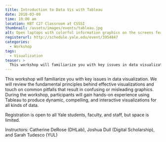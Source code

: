 ```yaml
---
title: Introduction to Data Vis with Tableau
date: 2018-03-09
time: 10:00 am
location: KBT C27 Classroom at CSSSI
thumbnail: /assets/images/events/tableau.jpg
alt: Open laptops with colorful information graphics on the screens featuring tableau logo overhead.
registerurl: http://schedule.yale.edu/event/3954847
categories:
  - Workshop
tags:
  - Visualization
teaser: >
  This workshop will familiarize you with key issues in data visualization with an introduction to Tableau, an application for creating dynamic and interactive visualizations.
---
```

This workshop will familiarize you with key issues in data visualization. We will review the fundamental principles behind effective visualizations and touch on common pitfalls that result in confusing or misleading graphics. During the workshop, participants will gain hands-on experience using Tableau to produce dynamic, compelling, and interactive visualizations for all kinds of data.

Registration is open to all Yale students, faculty, and staff, but space is limited.

Instructors: Catherine DeRose (DHLab), Joshua Dull (Digital Scholarship), and Sarah Tudesco (YUL)